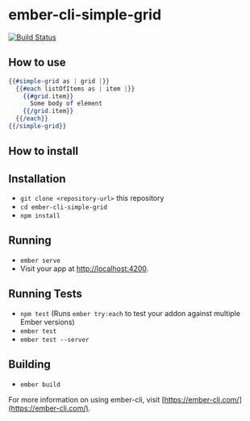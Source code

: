 # ember-cli-simple-grid
[![Build Status](https://travis-ci.org/Rastopyr/ember-cli-simple-grid.svg?branch=master)](https://travis-ci.org/Rastopyr/ember-cli-simple-grid)

## How to use

```hbs
{{#simple-grid as | grid |}}
  {{#each listOfItems as | item |}}
    {{#grid.item}}
      Some body of element
    {{/grid.item}}
  {{/each}}
{{/simple-grid}}
```

## How to install

## Installation

* `git clone <repository-url>` this repository
* `cd ember-cli-simple-grid`
* `npm install`

## Running

* `ember serve`
* Visit your app at [http://localhost:4200](http://localhost:4200).

## Running Tests

* `npm test` (Runs `ember try:each` to test your addon against multiple Ember versions)
* `ember test`
* `ember test --server`

## Building

* `ember build`

For more information on using ember-cli, visit [https://ember-cli.com/](https://ember-cli.com/).
